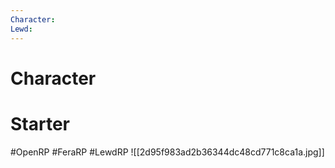 ```yaml
---
Character: 
Lewd: 
---
```

# Character


# Starter


#OpenRP #FeraRP #LewdRP
![[2d95f983ad2b36344dc48cd771c8ca1a.jpg]]